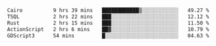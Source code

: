 <!--START_SECTION:waka-->

```txt
Cairo          9 hrs 39 mins   ████████████▒░░░░░░░░░░░░   49.27 %
TSQL           2 hrs 22 mins   ███░░░░░░░░░░░░░░░░░░░░░░   12.12 %
Rust           2 hrs 15 mins   ███░░░░░░░░░░░░░░░░░░░░░░   11.50 %
ActionScript   2 hrs 6 mins    ██▓░░░░░░░░░░░░░░░░░░░░░░   10.79 %
GDScript3      54 mins         █░░░░░░░░░░░░░░░░░░░░░░░░   04.63 %
```

<!--END_SECTION:waka-->